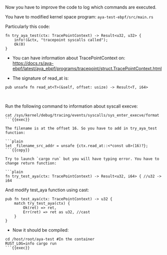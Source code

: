Now you have to improve the code to log which commands are executed.

You have to modified kernel space program: `aya-test-ebpf/src/main.rs`

Particularly this code:
```plain
fn try_aya_test(ctx: TracePointContext) -> Result<u32, u32> {
    info!(&ctx, "tracepoint syscalls called");
    Ok(0)
}
```
* You can have information about TracePointContext on: https://docs.rs/aya-ebpf/latest/aya_ebpf/programs/tracepoint/struct.TracePointContext.html

* The signature of read_at is:

```plain
pub unsafe fn read_at<T>(&self, offset: usize) -> Result<T, i64>
```

<br>

Run the following command to information about syscall execve:
```plain
cat /sys/kernel/debug/tracing/events/syscalls/sys_enter_execve/format
```{{exec}}

The filename is at the offset 16. So you have to add in try_aya_test function:

```plain
let _filename_src_addr = unsafe {ctx.read_at::<*const u8>(16)?};
```{{copy}}

Try to launch `cargo run` but you will have typing error. You have to change return function:

```plain
fn try_test_aya(ctx: TracePointContext) -> Result<u32, i64> { //u32 -> i64
```

And modify test_aya function using cast:
```plain{4}
pub fn test_aya(ctx: TracePointContext) -> u32 {
    match try_test_aya(ctx) {
        Ok(ret) => ret,
        Err(ret) => ret as u32, //cast
    }
}
```

* Now it should be compiled:
```plain
cd /host/root/aya-test #In the container
RUST_LOG=info cargo run
```{{exec}}
